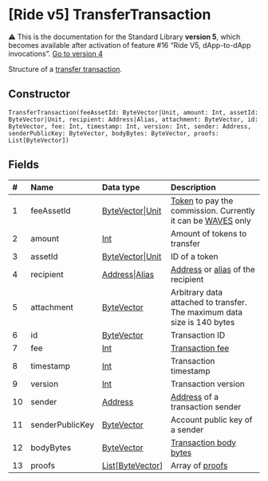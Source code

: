 # [Ride v5] TransferTransaction

:warning: This is the documentation for the Standard Library **version 5**, which becomes available after activation of feature #16 “Ride V5, dApp-to-dApp invocations”. [Go to version 4](/en/ride/structures/transaction-structures/transfer-transaction)

Structure of a [transfer transaction](/en/blockchain/transaction-type/transfer-transaction).

## Constructor

``` ride
TransferTransaction(feeAssetId: ByteVector|Unit, amount: Int, assetId: ByteVector|Unit, recipient: Address|Alias, attachment: ByteVector, id: ByteVector, fee: Int, timestamp: Int, version: Int, sender: Address, senderPublicKey: ByteVector, bodyBytes: ByteVector, proofs: List[ByteVector])
```

## Fields

| # | Name | Data type | Description |
| :--- | :--- | :--- | :--- |
| 1 | feeAssetId | [ByteVector](/en/ride/v5/data-types/byte-vector)&#124;[Unit](/en/ride/v5/data-types/unit) | [Token](/en/blockchain/token/) to pay the commission. Currently it can be [WAVES](/en/blockchain/token/waves) only |
| 2 | amount | [Int](/en/ride/v5/data-types/int) | Amount of tokens to transfer |
| 3 | assetId | [ByteVector](/en/ride/v5/data-types/byte-vector)&#124;[Unit](/en/ride/v5/data-types/unit) | ID of a token |
| 4 | recipient | [Address](/en/ride/v5/structures/common-structures/address)&#124;[Alias](/en/ride/v5/structures/common-structures/alias) | [Address](/en/blockchain/account/address) or [alias](/en/blockchain/account/alias) of the recipient |
| 5 | attachment | [ByteVector](/en/ride/v5/data-types/byte-vector) | Arbitrary data attached to transfer.<br>The maximum data size is 140 bytes |
| 6 | id | [ByteVector](/en/ride/v5/data-types/byte-vector) | Transaction ID |
| 7 | fee | [Int](/en/ride/v5/data-types/int) | [Transaction fee](/en/blockchain/transaction/transaction-fee) |
| 8 | timestamp | [Int](/en/ride/v5/data-types/int) | Transaction timestamp |
| 9 | version | [Int](/en/ride/v5/data-types/int) | Transaction version |
| 10 | sender | [Address](/en/ride/v5/structures/common-structures/address) | [Address](/en/blockchain/account/address) of a transaction sender |
| 11 | senderPublicKey | [ByteVector](/en/ride/v5/data-types/byte-vector) | Account public key of a sender |
| 12 | bodyBytes | [ByteVector](/en/ride/v5/data-types/byte-vector) | [Transaction body bytes](/en/blockchain/glossary#t) |
| 13 | proofs | [List](/en/ride/v5/data-types/list)[[ByteVector](/en/ride/v5/data-types/byte-vector)] | Array of [proofs](/en/blockchain/transaction/transaction-proof) |
